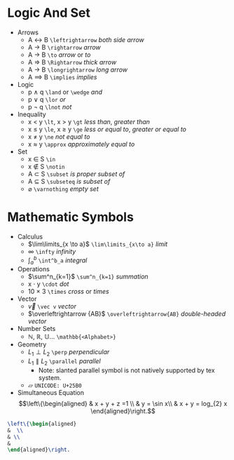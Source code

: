 # Logic And Set
- Arrows
	- A $\leftrightarrow$ B `\leftrightarrow` *both side arrow*
	- A $\rightarrow$ B `\rightarrow` *arrow*
	- A $\to$ B `\to` *arrow* or *to*
	- A $\Rightarrow$ B `\Rightarrow` *thick arrow*
	- A $\longrightarrow$ B `\longrightarrow` *long arrow*
	- A $\implies$ B `\implies` *implies*
- Logic
	- p $\land$ q `\land` or `\wedge` *and*
	- p $\lor$ q `\lor` *or*
	- p $\lnot$ q `\lnot` *not*
- Inequality
	- x $\lt$ y `\lt`, x $\gt$ y `\gt` *less than*, *greater than*
	- x $\le$ y `\le`, x $\ge$ y `\ge` *less or equal to*, *greater or equal to*
	- x $\ne$ y `\ne` *not equal to*
	- x $\approx$ y `\approx` *approximately equal to*
- Set
	- x $\in$ S `\in` 
	- x $\notin$ S `\notin`
	- A $\subset$ S `\subset` *is proper subset of*
	- A $\subseteq$ S `\subseteq` *is subset of*
	- $\varnothing$ `\varnothing` *empty set*
# Mathematic Symbols
- Calculus
	- $\lim\limits_{x \to a}$ `\lim\limits_{x\to a}` *limit*
	- $\infty$ `\infty` *infinity*
	- $\int^b_a$ `\int^b_a` *integral*
- Operations
	- $\sum^n_{k=1}$ `\sum^n_{k=1}` *summation*
	- x $\cdot$ y `\cdot` *dot*
	- 10 $\times$ 3 `\times` *cross* or *times*
- Vector
	- $\vec v$ `\vec v` *vector*
	- $\overleftrightarrow {AB}$ `\overleftrightarrow{AB}` *double-headed vector*
- Number Sets
	- $\mathbb{N}$, $\mathbb{R}$, $\mathbb{U}$... `\mathbb{<Alphabet>}`
- Geometry
	- $L_1 \perp L_2$ `\perp` *perpendicular*
	- $L_1 \parallel L_2$ `\parallel` *parallel*
		- Note: slanted parallel symbol is not natively supported by tex system.
	- ▱ `UNICODE: U+25B0`
- Simultaneous Equation 
$$\left\{\begin{aligned}
& x + y + z =1 \\
& y = \sin x\\
& x + y = log_{2} x
\end{aligned}\right.$$


```latex
\left\{\begin{aligned}
&  \\
& \\
& 
\end{aligned}\right.
```